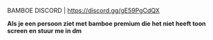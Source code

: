 BAMBOE DISCORD | https://discord.gg/gE59PgCdQX


**Als je een persoon ziet met bamboe premium die het niet heeft toon screen en stuur me in dm**
